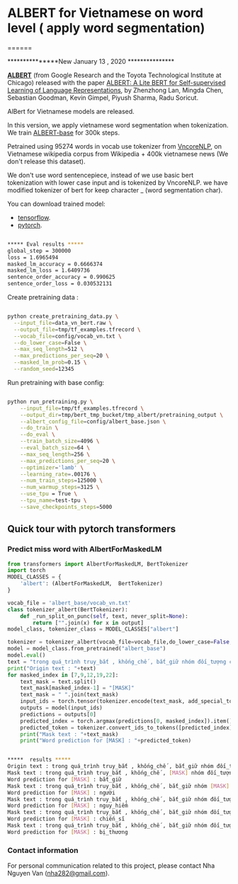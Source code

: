 # ALBERT for Vietnamese on word level ( apply word segmentation)
======

***************New January 13 , 2020 ***************

**[ALBERT](https://github.com/google-research/ALBERT)** (from Google Research and the Toyota Technological Institute at Chicago) released with the paper [ALBERT: A Lite BERT for Self-supervised Learning of Language Representations](https://arxiv.org/abs/1909.11942), by Zhenzhong Lan, Mingda Chen, Sebastian Goodman, Kevin Gimpel, Piyush Sharma, Radu Soricut.

AlBert for Vietnamese models are released.

In this version, we apply vietnamese word segmentation when tokenization. We train [ALBERT-base](https://github.com/google-research/ALBERT) for 300k steps.

Petrained using  95274 words in vocab use tokenizer from [VncoreNLP](https://github.com/vncorenlp/VnCoreNLP), on Vietnamese wikipedia corpus from Wikipedia + 400k vietnamese news (We don't release this dataset).

We don't use word sentencepiece, instead of we use basic bert tokenization with lower case input and is tokenized by VncoreNLP. we have modified tokenizer of bert for keep character _ (word segmentation char).

You can download trained model:
- [tensorflow](https://vs-insai-storage.s3-ap-southeast-1.amazonaws.com/albert/tf/albert_base.zip).
- [pytorch](https://vs-insai-storage.s3-ap-southeast-1.amazonaws.com/albert/pytorch/albert_base.zip).

``` bash

***** Eval results *****
global_step = 300000
loss = 1.6965494
masked_lm_accuracy = 0.6666374
masked_lm_loss = 1.6409736
sentence_order_accuracy = 0.990625
sentence_order_loss = 0.030532131

```

Create pretraining data :

``` bash

python create_pretraining_data.py \
  --input_file=data_vn_bert.raw \
  --output_file=tmp/tf_examples.tfrecord \
  --vocab_file=config/vocab_vn.txt \
  --do_lower_case=False \
  --max_seq_length=512 \
  --max_predictions_per_seq=20 \
  --masked_lm_prob=0.15 \
  --random_seed=12345

```

Run pretraining with base config:

``` bash

python run_pretraining.py \
    --input_file=tmp/tf_examples.tfrecord \
    --output_dir=tmp/bert_tmp_bucket/tmp_albert/pretraining_output \
    --albert_config_file=config/albert_base.json \
    --do_train \
    --do_eval \
    --train_batch_size=4096 \
    --eval_batch_size=64 \
    --max_seq_length=256 \
    --max_predictions_per_seq=20 \
    --optimizer='lamb' \
    --learning_rate=.00176 \
    --num_train_steps=125000 \
    --num_warmup_steps=3125 \
    --use_tpu = True \
    --tpu_name=test-tpu \
    --save_checkpoints_steps=5000

```
## Quick tour with pytorch transformers
### Predict miss word  with AlbertForMaskedLM
```python
from transformers import AlbertForMaskedLM, BertTokenizer
import torch
MODEL_CLASSES = {
    'albert': (AlbertForMaskedLM,  BertTokenizer)
}

vocab_file = 'albert_base/vocab_vn.txt'
class tokenizer_albert(BertTokenizer):
    def _run_split_on_punc(self, text, never_split=None):
        return ["".join(x) for x in output]
model_class, tokenizer_class = MODEL_CLASSES["albert"]

tokenizer = tokenizer_albert(vocab_file=vocab_file,do_lower_case=False,max_len=256)
model = model_class.from_pretrained("albert_base")
model.eval()
text = "trong quá_trình truy_bắt , khống_chế , bắt_giữ nhóm đối_tượng chống_đối đặc_biệt nguy_hiểm nêu trên , 3 cán_bộ , chiến_sĩ công_an đã hy_sinh ."
print("Origin text : "+text)
for masked_index in [7,9,12,19,22]:
    text_mask = text.split()
    text_mask[masked_index-1] = "[MASK]"
    text_mask = " ".join(text_mask)
    input_ids = torch.tensor(tokenizer.encode(text_mask, add_special_tokens=True)).unsqueeze(0)
    outputs = model(input_ids)
    predictions = outputs[0]
    predicted_index = torch.argmax(predictions[0, masked_index]).item()
    predicted_token = tokenizer.convert_ids_to_tokens([predicted_index])[0]
    print("Mask text : "+text_mask)
    print("Word prediction for [MASK] : "+predicted_token)

```
``` bash

*****  results *****
Origin text : trong quá_trình truy_bắt , khống_chế , bắt_giữ nhóm đối_tượng chống_đối đặc_biệt nguy_hiểm nêu trên , 3 cán_bộ , chiến_sĩ công_an đã hy_sinh .
Mask text : trong quá_trình truy_bắt , khống_chế , [MASK] nhóm đối_tượng chống_đối đặc_biệt nguy_hiểm nêu trên , 3 cán_bộ , chiến_sĩ công_an đã hy_sinh .
Word prediction for [MASK] : bắt_giữ
Mask text : trong quá_trình truy_bắt , khống_chế , bắt_giữ nhóm [MASK] chống_đối đặc_biệt nguy_hiểm nêu trên , 3 cán_bộ , chiến_sĩ công_an đã hy_sinh .
Word prediction for [MASK] : người
Mask text : trong quá_trình truy_bắt , khống_chế , bắt_giữ nhóm đối_tượng chống_đối đặc_biệt [MASK] nêu trên , 3 cán_bộ , chiến_sĩ công_an đã hy_sinh .
Word prediction for [MASK] : nguy_hiểm
Mask text : trong quá_trình truy_bắt , khống_chế , bắt_giữ nhóm đối_tượng chống_đối đặc_biệt nguy_hiểm nêu trên , 3 cán_bộ , [MASK] công_an đã hy_sinh .
Word prediction for [MASK] : chiến_sĩ
Mask text : trong quá_trình truy_bắt , khống_chế , bắt_giữ nhóm đối_tượng chống_đối đặc_biệt nguy_hiểm nêu trên , 3 cán_bộ , chiến_sĩ công_an đã [MASK] .
Word prediction for [MASK] : bị_thương

```



### Contact information
For personal communication related to this project, please contact Nha Nguyen Van (nha282@gmail.com).
